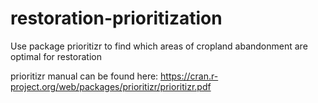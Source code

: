 # restoration-prioritization
Use package prioritizr to find which areas of cropland abandonment are optimal for restoration

prioritizr manual can be found here: https://cran.r-project.org/web/packages/prioritizr/prioritizr.pdf

